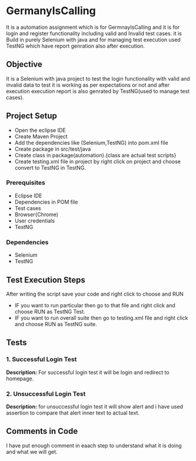 # GermanyIsCalling
It is a automation assignment which is for GermnayIsCalling and it is for login and register functionality including valid and Invalid  test cases. it is Build in purely Selenium with java and for managing test execution used TestNG which have report genration also after execution.


## Objective
It is a Selenium with java project to test the login functionality with valid and invalid data to test it is working as per expectations or not and after execution execution report is also genrated by TestNG(used to manage test cases).
## Project Setup
* Open the eclipse IDE
* Create Maven Project
* Add the dependencies like (Selenium,TestNG) into pom.xml file
* Create package in src/test/java
* Create class in package(automation).{class are actual test scripts}
* Create testing.xml file in project by right click on project and choose convert to TestNG in TestNG.
  
### Prerequisites
* Eclipse IDE
* Dependencies in POM file
* Test cases
* Browser{Chrome)
* User credentials
* TestNG

### Dependencies
* Selenium
* TestNG

## Test Execution Steps
After writing the script save your code and right click to choose and RUN
* IF you want to run particular then go to that file and right click and choose RUN as TestNG Test.
* IF you want to run overall suite then go to testing.xml file and right click and choose RUN as TestNG suite.

## Tests

### 1. Successful Login Test

**Description:** For successful login test it will be login and redirect to homepage.

### 2. Unsuccessful Login Test

**Description:**  for unsuccessful login test it will show alert and i have used assertion to compare that alert inner text to actual text.

## Comments in Code

I have put enough comment in eaach step to understand what it is doing and what we will get.
